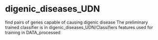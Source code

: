 # digenic_diseases_UDN
find pairs of genes capable of causing digenic disease
The preliminary trained classifier is in digenic_diseases_UDN/Classifiers
features used for training in DATA_processed
